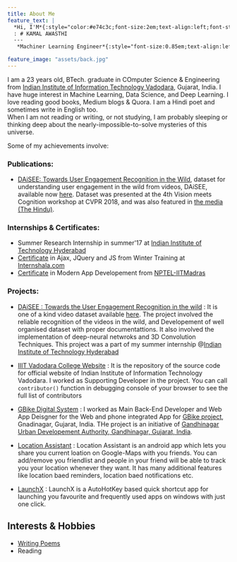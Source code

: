 ```yaml
---
title: About Me
feature_text: |
  *Hi, I'M*{:style="color:#e74c3c;font-size:2em;text-align:left;font-style:normal;font-weight:normal;"}
  : # KAMAL AWASTHI
  ---
   *Machiner Learning Engineer*{:style="font-size:0.85em;text-align:left;font-style:normal;font-weight:normal;"} *&*{:style="color:white;text-align:left;font-style:normal;font-weight:normal;font-size:0.85em;"} *Deep Learning*{:style="font-size:0.85em;text-align:left;font-style:normal;font-weight:normal;"} *enthusiast*{:style="color:white;text-align:left;font-style:normal;font-weight:normal;font-size:0.85em;"}&nbsp;&nbsp;&nbsp;&nbsp;&nbsp;&nbsp;&nbsp;&nbsp;&nbsp;&nbsp;&nbsp;&nbsp;&nbsp;&nbsp;&nbsp;&nbsp;&nbsp;&nbsp;&nbsp;&nbsp;&nbsp;&nbsp;&nbsp;&nbsp;&nbsp;&nbsp;&nbsp;&nbsp;&nbsp;&nbsp;&nbsp;&nbsp;&nbsp;&nbsp;&nbsp;&nbsp;&nbsp;&nbsp;&nbsp;&nbsp;&nbsp;&nbsp;&nbsp;&nbsp;&nbsp;&nbsp;&nbsp;&nbsp;&nbsp;&nbsp;&nbsp;&nbsp;&nbsp;&nbsp;&nbsp;&nbsp;&nbsp;&nbsp;&nbsp;&nbsp;&nbsp;&nbsp;&nbsp;&nbsp;&nbsp;&nbsp;&nbsp;&nbsp;&nbsp;&nbsp;&nbsp;&nbsp;

feature_image: "assets/back.jpg"
---
```


I am a 23 years old, BTech. graduate in COmputer Science & Engineering from [Indian Institute of Information Technology Vadodara](http://www.iiitvadodara.ac.in/), Gujarat, India. I have huge interest in Machine Learning, Data Science, and Deep Learning. I love reading good books, Medium blogs & Quora. I am a Hindi poet and sometimes write in English too. <br>
When I am not reading or writing, or not studying, I am probably sleeping or thinking deep about the nearly-impossible-to-solve mysteries of this universe.



<!-- ## Internships and Projects -->

Some of my achievements involve:

### Publications:

- [DAiSEE: Towards User Engagement Recognition in the Wild](https://www.visionmeetscognition.org/fpic2018/papers/12%20DAiSEE%20-%20Towards%20User%20Engagement%20Recognition%20in%20the%20Wild.pdf), dataset for understanding user engagement in the wild from videos, DAiSEE, available now [here](https://iith.ac.in/~daisee-dataset/). Dataset was presented at the 4th Vision meets Cognition workshop at CVPR 2018, and was also featured in [the media (The Hindu)](https://www.thehindu.com/sci-tech/science/iit-hyderabad-dataset-to-understand-online-user-engagement/article24180468.ece).

### Internships & Certificates:

- Summer Research Internship in summer'17 at [Indian Institute of Technology Hyderabad](https://cse.iith.ac.in/?q=internship)
- [Certificate](https://drive.google.com/file/d/0Byv4kuHK64W5eUtPZTFRYWxsSWs/view?usp=sharing) in Ajax, JQuery and JS from Winter Training at [Internshala.com](https://trainings.internshala.com/ajax-jquery-js)
- [Certificate](http://nptel.ac.in/noc/E_Certificate/noc17-cs06/NPTEL17CS0626120086AN.pdf) in Modern App Developement from [NPTEL-IITMadras](https://onlinecourses.nptel.ac.in/noc17_cs06/course)

### Projects:

- [DAiSEE : Towards the User Engagement Recognition in the wild](#)
: It is one of a kind video dataset available [here](https://iith.ac.in/~daisee-dataset/). The project involved the reliable recognition of the videos in the wild, and Developement of well organised dataset with proper documentattions. It also involved the implementation of deep-neural netwroks and 3D Convolution Techniques. This project was a part of my summer internship @[Indian Institute of Technology Hyderabad](https://cse.iith.ac.in/?q=internship)

- [IIIT Vadodara College Website](http://www.iiitvadodara.ac.in/)
: It is the repository of the source code for official website of Indian Institute of Information Technology Vadodara. I worked as Supporting Developer in the project. You can call `contributor()` function in debugging console of your browser to see the full list of contributors

- [GBike Digital System](http://www.guda.gujarat.gov.in/download/Revised%20DP/cycle%20web.jpg)
: I worked as Main Back-End Developer and Web App Deisgner for the Web and phone integrated App for [GBike project](http://www.guda.gujarat.gov.in/download/Revised%20DP/cycle%20web.jpg), Gnadinagar, Gujarat, India. THe project is an initiative of [Gandhinagar Urban Developement Authority, Gandhinagar, Gujarat, India](http://www.guda.gujarat.gov.in/).

- [Location Assistant](https://github.com/KamalAwasthi/Location_Assistance)
: Location Assistant is an android app which lets you share you current loation on Google-Maps with you friends. You can add/remove you friendlist and people in your friend will be able to track you your location whenever they want. It has many additional features like location baed reminders, location baed notifications etc.

- [LaunchX](https://github.com/KamalAwasthi/Launchx)
: LaunchX is a AutoHotKey based quick shortcut app for launching you favourite and frequently used apps on windows with just one click.

## Interests & Hobbies

- [Writing Poems](https://allpoetry.com/Kamal_Awasthi)
- Reading
